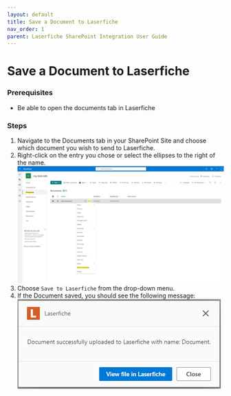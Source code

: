 ```yaml
---
layout: default
title: Save a Document to Laserfiche
nav_order: 1
parent: Laserfiche SharePoint Integration User Guide
---
```


# Save a Document to Laserfiche
### Prerequisites
- Be able to open the documents tab in Laserfiche

### Steps
1. Navigate to the Documents tab in your SharePoint Site and choose which document you wish to send to Laserfiche.
1. Right-click on the entry you chose or select the ellipses to the right of the name.
<a href="../assets/images/saveToLaserfiche.png"><img src="../assets/images/saveToLaserfiche.png"></a>
1. Choose `Save to Laserfiche` from the drop-down menu.
1. If the Document saved, you should see the following message:
<a href="../assets/images/successfulSave.png"><img src="../assets/images/successfulSave.png"></a>
